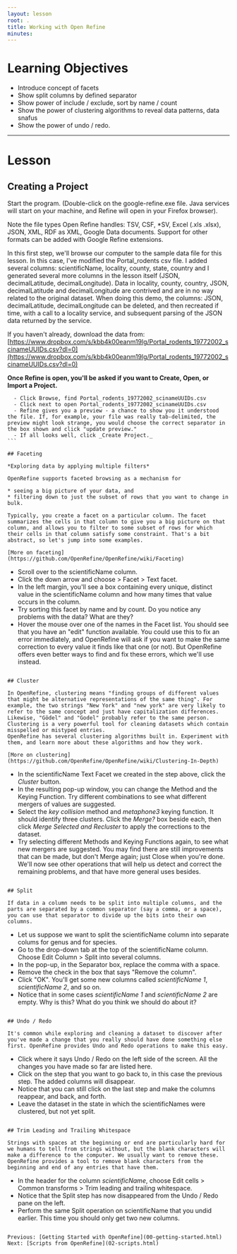 ```yaml
---
layout: lesson
root: .
title: Working with Open Refine
minutes: 
---
```


# Learning Objectives

* Introduce concept of facets
* Show split columns by defined separator
* Show power of include / exclude, sort by name / count
* Show the power of clustering algorithms to reveal data patterns, data snafus
* Show the power of undo / redo.

----------------------------------------------------

# Lesson

## Creating a Project

Start the program. (Double-click on the google-refine.exe file. Java services will start on your machine, and Refine will open in your Firefox browser).

Note the file types Open Refine handles: TSV, CSF, *SV, Excel (.xls .xlsx), JSON, XML, RDF as XML, Google Data documents. Support for other formats can be added with Google Refine extensions.

In this first step, we'll browse our computer to the sample data file for this lesson. In this case, I've modified the Portal_rodents csv file. I added several columns: scientificName, locality, county, state, country and I generated several more columns in the lesson itself (JSON, decimalLatitude, decimalLongitude). Data in locality, county, country, JSON, decimalLatitude and decimalLongitude are contrived and are in no way related to the original dataset. When doing this demo, the columns: JSON, decimalLatitude, decimalLongitude can be deleted, and then recreated if time, with a call to a locality service, and subsequent parsing of the JSON data returned by the service.

If you haven't already, download the data from:  
[https://www.dropbox.com/s/kbb4k00eanm19lg/Portal_rodents_19772002_scinameUUIDs.csv?dl=0](https://www.dropbox.com/s/kbb4k00eanm19lg/Portal_rodents_19772002_scinameUUIDs.csv?dl=0)


**Once Refine is open, you'll be asked if you want to Create, Open, or Import a Project.**

````
  - Click Browse, find Portal_rodents_19772002_scinameUUIDs.csv
  - Click next to open Portal_rodents_19772002_scinameUUIDs.csv
  - Refine gives you a preview - a chance to show you it understood the file. If, for example, your file was really tab-delimited, the preview might look strange, you would choose the correct separator in the box shown and click "update preview."
  - If all looks well, click _Create Project._
```

## Faceting

*Exploring data by applying multiple filters*

OpenRefine supports faceted browsing as a mechanism for

* seeing a big picture of your data, and
* filtering down to just the subset of rows that you want to change in bulk.

Typically, you create a facet on a particular column. The facet summarizes the cells in that column to give you a big picture on that column, and allows you to filter to some subset of rows for which their cells in that column satisfy some constraint. That's a bit abstract, so let's jump into some examples.

[More on faceting](https://github.com/OpenRefine/OpenRefine/wiki/Faceting)

````
  - Scroll over to the scientificName column.
  - Click the down arrow and choose > Facet > Text facet.
  - In the left margin, you'll see a box containing every unique, distinct value in the scientificName column and how many times that value occurs in the column.
  - Try sorting this facet by name and by count. Do you notice any problems with the data? What are they?
  - Hover the mouse over one of the names in the Facet list. You should see that you have an "edit" function available. You could use this to fix an error immediately, and OpenRefine will ask if you want to make the same correction to every value it finds like that one (or not). But OpenRefine offers even better ways to find and fix these errors, which we'll use instead.
````

## Cluster

In OpenRefine, clustering means "finding groups of different values that might be alternative representations of the same thing". For example, the two strings "New York" and "new york" are very likely to refer to the same concept and just have capitalization differences. Likewise, "Gödel" and "Godel" probably refer to the same person. Clustering is a very powerful tool for cleaning datasets which contain misspelled or mistyped entries.
OpenRefine has several clustering algorithms built in. Experiment with them, and learn more about these algorithms and how they work. 

[More on clustering](https://github.com/OpenRefine/OpenRefine/wiki/Clustering-In-Depth)

````
  - In the scientificName Text Facet we created in the step above, click the _Cluster_ button.
  - In the resulting pop-up window, you can change the Method and the Keying Function. Try different combinations to see what different mergers of values are suggested.
  - Select the _key collision_ method and _metaphone3_ keying function. It should identify three clusters. Click the _Merge?_ box beside each, then click _Merge Selected and Recluster_ to apply the corrections to the dataset.
  - Try selecting different Methods and Keying Functions again, to see what new mergers are suggested. You may find there are still improvements that can be made, but don't Merge again; just Close when you're done.  We'll now see other operations that will help us detect and correct the remaining problems, and that have more general uses besides.
````

## Split

If data in a column needs to be split into multiple columns, and the parts are separated by a common separator (say a comma, or a space), you can use that separator to divide up the bits into their own columns.

````
  - Let us suppose we want to split the scientificName column into separate colums for genus and for species. 
  - Go to the drop-down tab at the top of the scientificName column. Choose Edit Column > Split into several columns.
  - In the pop-up, in the Separator box, replace the comma with a space.
  - Remove the check in the box that says "Remove the column".
  - Click "OK". You'll get some new columns called _scientificName 1_, _scientificName 2_, and so on.
  - Notice that in some cases _scientificName 1_ and _scientificName 2_ are empty. Why is this? What do you think we should do about it?
````

## Undo / Redo

It's common while exploring and cleaning a dataset to discover after you've made a change that you really should have done something else first. OpenRefine provides Undo and Redo operations to make this easy.

````
  - Click where it says Undo / Redo on the left side of the screen. All the changes you have made so far are listed here.
  - Click on the step that you want to go back to, in this case the previous step. The added columns will disappear.
  - Notice that you can still click on the last step and make the columns reappear, and back, and forth. 
  - Leave the dataset in the state in which the scientificNames were clustered, but not yet split.
````

## Trim Leading and Trailing Whitespace

Strings with spaces at the beginning or end are particularly hard for we humans to tell from strings without, but the blank characters will make a difference to the computer. We usually want to remove these. OpenRefine provides a tool to remove blank characters from the beginning and end of any entries that have them.

````
  - In the header for the column _scientificName_, choose Edit cells > Common transforms > Trim leading and trailing whitespace.
  - Notice that the Split step has now disappeared from the Undo / Redo pane on the left. 
  - Perform the same Split operation on scientificName that you undid earlier. This time you should only get two new columns.
````

Previous: [Getting Started with OpenRefine](00-getting-started.html)  Next: [Scripts from OpenRefine](02-scripts.html)
